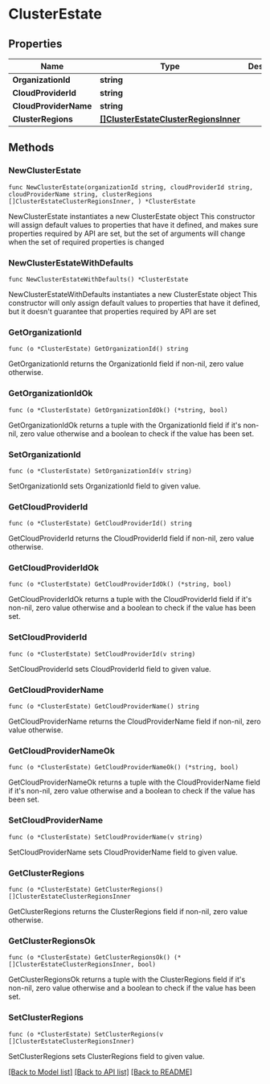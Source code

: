 # ClusterEstate

## Properties

Name | Type | Description | Notes
------------ | ------------- | ------------- | -------------
**OrganizationId** | **string** |  | 
**CloudProviderId** | **string** |  | 
**CloudProviderName** | **string** |  | 
**ClusterRegions** | [**[]ClusterEstateClusterRegionsInner**](ClusterEstateClusterRegionsInner.md) |  | 

## Methods

### NewClusterEstate

`func NewClusterEstate(organizationId string, cloudProviderId string, cloudProviderName string, clusterRegions []ClusterEstateClusterRegionsInner, ) *ClusterEstate`

NewClusterEstate instantiates a new ClusterEstate object
This constructor will assign default values to properties that have it defined,
and makes sure properties required by API are set, but the set of arguments
will change when the set of required properties is changed

### NewClusterEstateWithDefaults

`func NewClusterEstateWithDefaults() *ClusterEstate`

NewClusterEstateWithDefaults instantiates a new ClusterEstate object
This constructor will only assign default values to properties that have it defined,
but it doesn't guarantee that properties required by API are set

### GetOrganizationId

`func (o *ClusterEstate) GetOrganizationId() string`

GetOrganizationId returns the OrganizationId field if non-nil, zero value otherwise.

### GetOrganizationIdOk

`func (o *ClusterEstate) GetOrganizationIdOk() (*string, bool)`

GetOrganizationIdOk returns a tuple with the OrganizationId field if it's non-nil, zero value otherwise
and a boolean to check if the value has been set.

### SetOrganizationId

`func (o *ClusterEstate) SetOrganizationId(v string)`

SetOrganizationId sets OrganizationId field to given value.


### GetCloudProviderId

`func (o *ClusterEstate) GetCloudProviderId() string`

GetCloudProviderId returns the CloudProviderId field if non-nil, zero value otherwise.

### GetCloudProviderIdOk

`func (o *ClusterEstate) GetCloudProviderIdOk() (*string, bool)`

GetCloudProviderIdOk returns a tuple with the CloudProviderId field if it's non-nil, zero value otherwise
and a boolean to check if the value has been set.

### SetCloudProviderId

`func (o *ClusterEstate) SetCloudProviderId(v string)`

SetCloudProviderId sets CloudProviderId field to given value.


### GetCloudProviderName

`func (o *ClusterEstate) GetCloudProviderName() string`

GetCloudProviderName returns the CloudProviderName field if non-nil, zero value otherwise.

### GetCloudProviderNameOk

`func (o *ClusterEstate) GetCloudProviderNameOk() (*string, bool)`

GetCloudProviderNameOk returns a tuple with the CloudProviderName field if it's non-nil, zero value otherwise
and a boolean to check if the value has been set.

### SetCloudProviderName

`func (o *ClusterEstate) SetCloudProviderName(v string)`

SetCloudProviderName sets CloudProviderName field to given value.


### GetClusterRegions

`func (o *ClusterEstate) GetClusterRegions() []ClusterEstateClusterRegionsInner`

GetClusterRegions returns the ClusterRegions field if non-nil, zero value otherwise.

### GetClusterRegionsOk

`func (o *ClusterEstate) GetClusterRegionsOk() (*[]ClusterEstateClusterRegionsInner, bool)`

GetClusterRegionsOk returns a tuple with the ClusterRegions field if it's non-nil, zero value otherwise
and a boolean to check if the value has been set.

### SetClusterRegions

`func (o *ClusterEstate) SetClusterRegions(v []ClusterEstateClusterRegionsInner)`

SetClusterRegions sets ClusterRegions field to given value.



[[Back to Model list]](../README.md#documentation-for-models) [[Back to API list]](../README.md#documentation-for-api-endpoints) [[Back to README]](../README.md)


